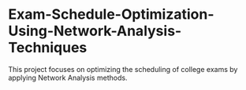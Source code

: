 # Exam-Schedule-Optimization-Using-Network-Analysis-Techniques
This project focuses on optimizing the scheduling of college exams by applying Network Analysis methods.
